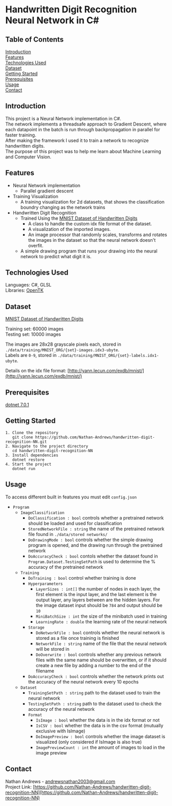 # Handwritten Digit Recognition Neural Network in C#
## Table of Contents
[Introduction](#introduction)  
[Features](#features)  
[Technologies Used](#technologies-used)  
[Dataset](#dataset)  
[Getting Started](#getting-started)  
[Prerequisites](#prerequisites)  
[Usage](#usage)  
[Contact](#contact)  

## Introduction
This project is a Neural Network implementation in C#.  
The network implements a threadsafe approach to Gradient Descent, where each datapoint in the batch is run through backpropagation in parallel for faster training.  
After making the framework I used it to train a network to recognize handwritten digits.  
The purpose of this project was to help me learn about Machine Learning and Computer Vision.

## Features
- Neural Network implementation
   - Parallel gradient descent
- Training Visualization
   - A training visualization for 2d datasets, that shows the classification boundry changing as the network trains
- Handwritten Digit Recognition
   - Trained Using the [MNIST Dataset of Handwritten Digits](http://yann.lecun.com/exdb/mnist/)
      - A class to handle the custom idx file format of the dataset.
      - A visualization of the imported images.
      - An image processor that randomly scales, transforms and rotates the images in the dataset so that the neural network doesn't overfit.
   - A simple drawing program that runs your drawing into the neural network to predict what digit it is.

## Technologies Used

Languages: C#, GLSL  
Libraries: [OpenTK](https://opentk.net/)

## Dataset
[MNIST Dataset of Handwritten Digits](http://yann.lecun.com/exdb/mnist/)

Training set: 60000 images  
Testing set: 10000 images

The images are 28x28 grayscale pixels each, stored in `./data/training/MNIST_ORG/{set}-images.idx3-ubyte`.  
Labels are `0-9`, stored in `./data/training/MNIST_ORG/{set}-labels.idx1-ubyte`.

Details on the idx file format: [http://yann.lecun.com/exdb/mnist/](http://yann.lecun.com/exdb/mnist/)

## Prerequisites
[dotnet 7.0.1](https://dotnet.microsoft.com/en-us/download/dotnet/7.0)

## Getting Started

```
1. Clone the repository
   git clone https://github.com/Nathan-Andrews/handwritten-digit-recognition-NN.git
2. Navigate to the project directory
   cd handwritten-digit-recognition-NN
3. Install dependencies
   dotnet restore
4. Start the project
   dotnet run
```

## Usage
To access different built in features you must edit `config.json`  
- `Program`
   - `ImageClassification`
      - `DoClassification : bool` controls whether a pretrained network should be loaded and used for classification
      - `StoredNetworkFile : string` the name of the pretrained network file found in `./data/stored networks/`
      - `DoDrawingMode : bool` controls whether the simple drawing program is opened, and the drawing run through the pretrained network
      - `DoAccuracyCheck : bool` contols whether the dataset found in `Program.Dataset.TestingSetPath` is used to determine the % accuracy of the pretrained network
   - `Training`
      - `DoTraining : bool` control whether training is done
      - `Hyperparameters`
         - `LayerSizes : int[]` the number of nodes in each layer, the first element is the input layer, and the last element is the output layer, any layers between are the hidden layers.  For the image dataset input should be `784` and output should be `10`
         - `MiniBatchSize : int` the size of the minibatch used in training
         - `LearningRate : double` the learning rate of the neural network
      - `Storage`
         - `DoNetworkFile : bool` controls whether the neural network is stored as a file once training is finished
         - `NetworkFile : string` name of the file that the neural network will be stored in
         - `DoOverwrite : bool` controls whether any previous network files with the same name should be overwritten, or if it should create a new file by adding a number to the end of the filename
      - `DoAccuracyCheck : bool` controls whether the network prints out the accuracy of the neural network every 10 epochs
   - `Dataset`
      - `TrainingSetPath : string` path to the dataset used to train the neural network
      - `TestingSetPath : string` path to the dataset used to check the accuracy of the neural network
      - `Format`
         - `IsImage : bool` whether the data is in the idx format or not
         - `IsCSV : bool` whether the data is in the csv format (mutually exclusive with IsImage)
         - `DoImagePreview : bool` controls whether the image dataset is visualized (only considered if IsImage is also true)
         - `ImagePreviewCount : int` the amount of images to load in the image preview

## Contact

Nathan Andrews - andrewsnathan2003@gmail.com  
Project Link: [https://github.com/Nathan-Andrews/handwritten-digit-recognition-NN](https://github.com/Nathan-Andrews/handwritten-digit-recognition-NN)

